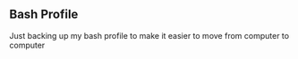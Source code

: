 ## Bash Profile

Just backing up my bash profile to make it easier to move from computer to computer
